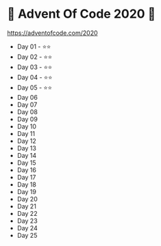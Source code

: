# 🎁 Advent Of Code 2020 🎄

https://adventofcode.com/2020

* Day 01 - ⭐⭐
* Day 02 - ⭐⭐
* Day 03 - ⭐⭐
* Day 04 - ⭐⭐
* Day 05 - ⭐⭐
* Day 06
* Day 07
* Day 08
* Day 09
* Day 10
* Day 11
* Day 12
* Day 13
* Day 14
* Day 15
* Day 16
* Day 17
* Day 18
* Day 19
* Day 20
* Day 21
* Day 22
* Day 23
* Day 24
* Day 25
